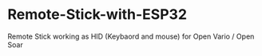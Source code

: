 # Remote-Stick-with-ESP32
Remote Stick working as HID (Keybaord and mouse) for Open Vario / Open Soar
